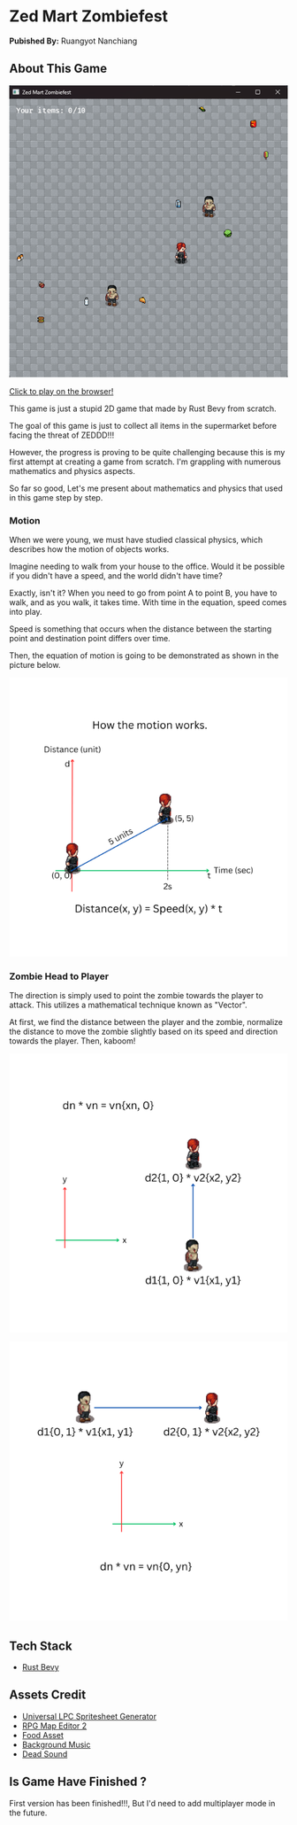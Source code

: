 # Zed Mart Zombiefest
**Pubished By:** Ruangyot Nanchiang

## About This Game
![alt text](./screenshots/screenshotv2.png "ScreenShot")

[Click to play on the browser!](https://rayato159.github.io/zed-mart-zombiefest-wasm/)

This game is just a stupid 2D game that made by Rust Bevy from scratch.

The goal of this game is just to collect all items in the supermarket before facing the threat of ZEDDD!!!

However, the progress is proving to be quite challenging because this is my first attempt at creating a game from scratch. I'm grappling with numerous mathematics and physics aspects.

So far so good, Let's me present about mathematics and physics that used in this game step by step.

### Motion
When we were young, we must have studied classical physics, which describes how the motion of objects works.

Imagine needing to walk from your house to the office. Would it be possible if you didn't have a speed, and the world didn't have time?

Exactly, isn't it? When you need to go from point A to point B, you have to walk, and as you walk, it takes time. With time in the equation, speed comes into play.

Speed is something that occurs when the distance between the starting point and destination point differs over time.

Then, the equation of motion is going to be demonstrated as shown in the picture below.

![alt text](./screenshots/motion.png "Motion")

### Zombie Head to Player

The direction is simply used to point the zombie towards the player to attack. This utilizes a mathematical technique known as "Vector".

At first, we find the distance between the player and the zombie, normalize the distance to move the zombie slightly based on its speed and direction towards the player. Then, kaboom!

![alt text](./screenshots/direction1.png "Direction1")

![alt text](./screenshots/direction2.png "Direction2")

## Tech Stack
- [Rust Bevy](https://bevyengine.org/)

## Assets Credit
- [Universal LPC Spritesheet Generator](https://sanderfrenken.github.io/Universal-LPC-Spritesheet-Character-Generator/#?body=Body_color_light&head=Human_male_light)
- [RPG Map Editor 2](https://deepnight.net/tools/rpg-map/)
- [Food Asset](https://alifdoll.itch.io/pixel-food-asset)
- [Background Music](https://astroghix.itch.io/horror-music-pack)
- [Dead Sound](https://pixabay.com/sound-effects/search/zombie/)

## Is Game Have Finished ?
First version has been finished!!!, But I'd need to add multiplayer mode in the future.
